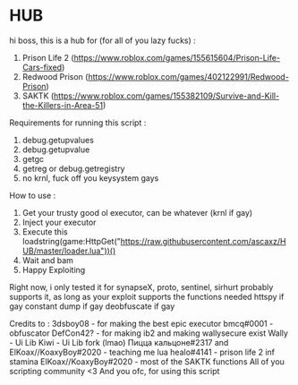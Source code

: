 # HUB
hi boss, this is a hub for (for all of you lazy fucks) :
1. Prison Life 2 (https://www.roblox.com/games/155615604/Prison-Life-Cars-fixed)
2. Redwood Prison (https://www.roblox.com/games/402122991/Redwood-Prison)
3. SAKTK (https://www.roblox.com/games/155382109/Survive-and-Kill-the-Killers-in-Area-51)

Requirements for running this script : 
1. debug.getupvalues
2. debug.getupvalue
3. getgc
4. getreg or debug.getregistry
5. no krnl, fuck off you keysystem gays

How to use :
1. Get your trusty good ol executor, can be whatever (krnl if gay)
2. Inject your executor
3. Execute this 
loadstring(game:HttpGet("https://raw.githubusercontent.com/ascaxz/HUB/master/loader.lua"))()
4. Wait and bam
5. Happy Exploiting

Right now, i only tested it for synapseX, proto, sentinel, sirhurt probably supports it, as long as your exploit supports the functions needed
httspy if gay
constant dump if gay
deobfuscate if gay

Credits to :
3dsboy08 - for making the best epic executor
bmcq#0001 - obfuscator
DefCon42? - for making ib2 and making wallysecure exist
Wally - Ui Lib
Kiwi - Ui Lib fork (lmao)
Пицца кальцоне#2317 and ElKoax//KoaxyBoy#2020 - teaching me lua
healo#4141 - prison life 2 inf stamina
ElKoax//KoaxyBoy#2020 - most of the SAKTK functions
All of you scripting community <3
And you ofc, for using this script
